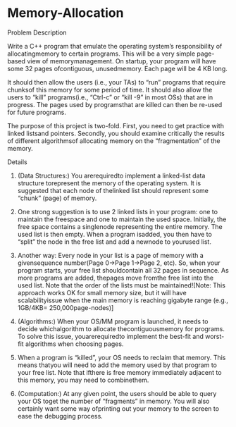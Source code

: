 # Memory-Allocation

Problem Description

Write a C++ program that emulate the operating system’s responsibility of allocatingmemory to certain programs.  This will be a very simple page-based view of memorymanagement. On startup, your program will have some 32 pages ofcontiguous, unusedmemory. Each page will be 4 KB long.

It should then allow the users (i.e., your TAs) to “run” programs that require chunksof this memory for some period of time. It should also allow the users to “kill” programs(i.e., “Ctrl-c” or “kill -9” in most OSs) that are in progress. The pages used by programsthat are killed can then be re-used for future programs.

The purpose of this project is two-fold. First, you need to get practice with linked listsand pointers. Secondly, you should examine critically the results of different algorithmsof allocating memory on the “fragmentation” of the memory.

Details

1. (Data Structures:)  You arerequiredto implement a linked-list data structure torepresent the memory of the operating system. It is suggested that each node of thelinked list should represent some “chunk” (page) of memory.

2. One strong suggestion is to use 2 linked lists in your program: one to maintain the freespace and one to maintain the used space. Initially, the free space contains a singlenode representing the entire memory. The used list is then empty. When a program isadded, you then have to “split” the node in the free list and add a newnode to yourused list.

3. Another way: Every node in your list is a page of memory with a givensequence number(Page 0→Page 1→Page 2, etc). So, when your program starts, your free list shouldcontain all 32 pages in sequence. As more programs are added, thepages move fromthe free list into the used list. Note that the order of the lists must be maintained![Note: This approach works OK for small memory size, but it will have scalabilityissue when the main memory is reaching gigabyte range (e.g., 1GB/4KB= 250,000page-nodes)]

4. (Algorithms:)  When your OS/MM program is launched, it needs to decide whichalgorithm to allocate thecontiguousmemory for programs. To solve this issue, youarerequiredto implement the best-fit and worst-fit algorithms when choosing pages.

5. When a program is “killed”, your OS needs to reclaim that memory. This means thatyou will need to add the memory used by that program to your free list. Note that ifthere is free memory immediately adjacent to this memory, you may need to combinethem.

6. (Computation:) At any given point, the users should be able to query your OS toget the number of “fragments” in memory. You will also certainly want some way ofprinting out your memory to the screen to ease the debugging process.

